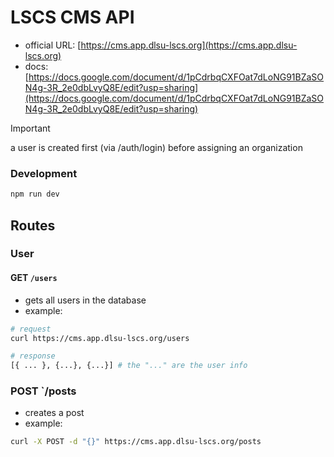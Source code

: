# LSCS CMS API

- official URL: [https://cms.app.dlsu-lscs.org](https://cms.app.dlsu-lscs.org)
- docs: [https://docs.google.com/document/d/1pCdrbqCXFOat7dLoNG91BZaSON4g-3R_2e0dbLvyQ8E/edit?usp=sharing](https://docs.google.com/document/d/1pCdrbqCXFOat7dLoNG91BZaSON4g-3R_2e0dbLvyQ8E/edit?usp=sharing)

> [!IMPORTANT]
> a user is created first (via /auth/login) before assigning an organization

### Development

```bash
npm run dev
```

## Routes

### User

#### GET `/users`
- gets all users in the database
- example:
```bash
# request
curl https://cms.app.dlsu-lscs.org/users

# response
[{ ... }, {...}, {...}] # the "..." are the user info
```

### POST `/posts
- creates a post
- example:
```bash
curl -X POST -d "{}" https://cms.app.dlsu-lscs.org/posts
```

